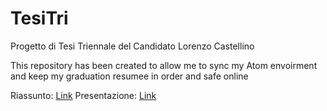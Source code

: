 # TesiTri
Progetto di Tesi Triennale del Candidato Lorenzo Castellino

This repository has been created to allow me to sync my Atom envoirment and keep my graduation resumee in order and safe online

Riassunto: <a href="https://github.com/Kastakin/TesiTri_Riassunto">Link</a>
Presentazione: <a href="https://github.com/Kastakin/TesiTri_Presentazione">Link</a>
